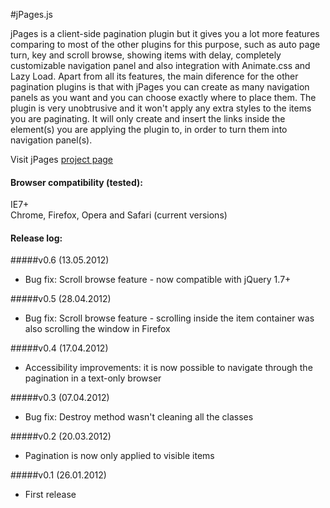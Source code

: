 #jPages.js
  
  
jPages is a client-side pagination plugin but it gives you a lot more features comparing to most of the other plugins for this purpose, such as auto page turn, key and scroll browse, showing items with delay, completely customizable navigation panel and also integration with Animate.css and Lazy Load.
Apart from all its features, the main diference for the other pagination plugins is that with jPages you can create as many navigation panels as you want and you can choose exactly where to place them.
The plugin is very unobtrusive and it won't apply any extra styles to the items you are paginating. It will only create and insert the links inside the element(s) you are applying the plugin to, in order to turn them into navigation panel(s).

Visit jPages [project page](http://luis-almeida.github.com/jPages/)
  
  
  
  
#### Browser compatibility (tested):
IE7+  
Chrome, Firefox, Opera and Safari (current versions)  
  
  
  
  
#### Release log:  
  
  
#####v0.6 (13.05.2012)  
- Bug fix: Scroll browse feature - now compatible with jQuery 1.7+    
  
#####v0.5 (28.04.2012)  
- Bug fix: Scroll browse feature - scrolling inside the item container was also scrolling the window in Firefox  
  
#####v0.4 (17.04.2012)  
- Accessibility improvements: it is now possible to navigate through the pagination in a text-only browser  

#####v0.3 (07.04.2012)  
- Bug fix: Destroy method wasn't cleaning all the classes  

#####v0.2 (20.03.2012)  
- Pagination is now only applied to visible items  

#####v0.1 (26.01.2012)  
- First release  
